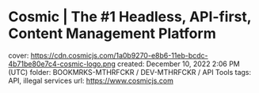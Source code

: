 # Cosmic | The #1 Headless, API-first, Content Management Platform

cover: https://cdn.cosmicjs.com/1a0b9270-e8b6-11eb-bcdc-4b71be80e7c4-cosmic-logo.png
created: December 10, 2022 2:06 PM (UTC)
folder: BOOKMRKS-MTHRFCKR / DEV-MTHRFCKR / API Tools
tags: API, illegal services
url: https://www.cosmicjs.com